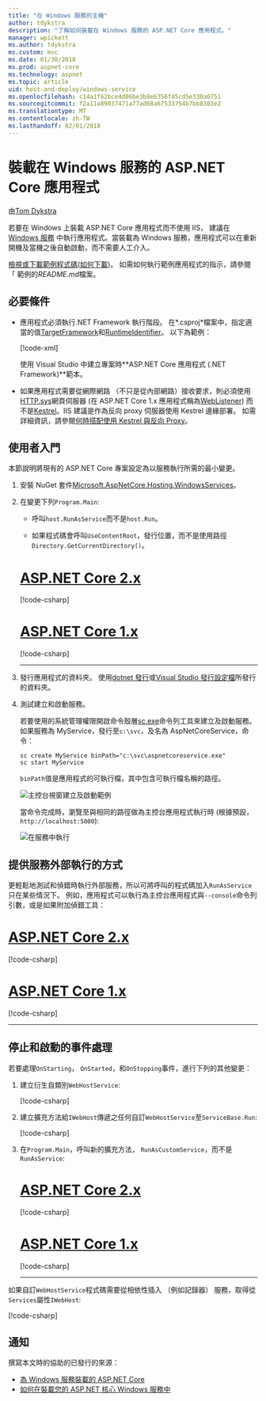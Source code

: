 ```yaml
---
title: "在 Windows 服務的主機"
author: tdykstra
description: "了解如何裝載在 Windows 服務的 ASP.NET Core 應用程式。"
manager: wpickett
ms.author: tdykstra
ms.custom: mvc
ms.date: 01/30/2018
ms.prod: aspnet-core
ms.technology: aspnet
ms.topic: article
uid: host-and-deploy/windows-service
ms.openlocfilehash: c14a1f62bce4d06be3b8e6356f45cd5e330a0751
ms.sourcegitcommit: f2a11a89037471a77ad68a67533754b7bb8303e2
ms.translationtype: MT
ms.contentlocale: zh-TW
ms.lasthandoff: 02/01/2018
---
```

# <a name="host-an-aspnet-core-app-in-a-windows-service"></a>裝載在 Windows 服務的 ASP.NET Core 應用程式

由[Tom Dykstra](https://github.com/tdykstra)

若要在 Windows 上裝載 ASP.NET Core 應用程式而不使用 IIS， 建議在 [Windows 服務](/dotnet/framework/windows-services/introduction-to-windows-service-applications) 中執行應用程式。當裝載為 Windows 服務，應用程式可以在重新開機及當機之後自動啟動，而不需要人工介入。

[檢視或下載範例程式碼](https://github.com/aspnet/Docs/tree/master/aspnetcore/host-and-deploy/windows-service/sample)([如何下載](xref:tutorials/index#how-to-download-a-sample))。 如需如何執行範例應用程式的指示，請參閱 「 範例的*README.md*檔案。

## <a name="prerequisites"></a>必要條件

* 應用程式必須執行.NET Framework 執行階段。 在*.csproj*檔案中，指定適當的值[TargetFramework](/nuget/schema/target-frameworks)和[RuntimeIdentifier](/dotnet/articles/core/rid-catalog)。 以下為範例：

  [!code-xml[](windows-service/sample/AspNetCoreService.csproj?range=3-6)]

  使用 Visual Studio 中建立專案時**ASP.NET Core 應用程式 (.NET Framework)**範本。

* 如果應用程式需要從網際網路 （不只是從內部網路）接收要求，則必須使用[HTTP.sys](xref:fundamentals/servers/httpsys)網頁伺服器 (在 ASP.NET Core 1.x 應用程式稱為[WebListener](xref:fundamentals/servers/weblistener)) 而不是[Kestrel](xref:fundamentals/servers/kestrel)。IIS 建議是作為反向 proxy 伺服器使用 Kestrel 邊緣部署。 如需詳細資訊，請參閱[何時搭配使用 Kestrel 與反向 Proxy](xref:fundamentals/servers/kestrel#when-to-use-kestrel-with-a-reverse-proxy)。

## <a name="getting-started"></a>使用者入門

本節說明將現有的 ASP.NET Core 專案設定為以服務執行所需的最小變更。

1. 安裝 NuGet 套件[Microsoft.AspNetCore.Hosting.WindowsServices](https://www.nuget.org/packages/Microsoft.AspNetCore.Hosting.WindowsServices/)。

1. 在變更下列`Program.Main`:
  
   * 呼叫`host.RunAsService`而不是`host.Run`。
  
   * 如果程式碼會呼叫`UseContentRoot`，發行位置，而不是使用路徑`Directory.GetCurrentDirectory()`。

   # <a name="aspnet-core-2xtabaspnetcore2x"></a>[ASP.NET Core 2.x](#tab/aspnetcore2x)

   [!code-csharp[](windows-service/sample/Program.cs?name=ServiceOnly&highlight=3-4,7,12)]

   # <a name="aspnet-core-1xtabaspnetcore1x"></a>[ASP.NET Core 1.x](#tab/aspnetcore1x)

   [!code-csharp[](windows-service/sample_snapshot/Program.cs?name=ServiceOnly&highlight=3-4,8,14)]

   ---

1. 發行應用程式的資料夾。 使用[dotnet 發行](/dotnet/articles/core/tools/dotnet-publish)或[Visual Studio 發行設定檔](xref:host-and-deploy/visual-studio-publish-profiles)所發行的資料夾。

1. 測試建立和啟動服務。

   若要使用的系統管理權限開啟命令殼層[sc.exe](https://technet.microsoft.com/library/bb490995)命令列工具來建立及啟動服務。 如果服務為 MyService，發行至`c:\svc`，及名為 AspNetCoreService，命令：

   ```console
   sc create MyService binPath="c:\svc\aspnetcoreservice.exe"
   sc start MyService
   ```

   `binPath`值是應用程式的可執行檔，其中包含可執行檔名稱的路徑。

   ![主控台視窗建立及啟動範例](windows-service/_static/create-start.png)

   當命令完成時，瀏覽至與相同的路徑做為主控台應用程式執行時 (根據預設， `http://localhost:5000`):

   ![在服務中執行](windows-service/_static/running-in-service.png)

## <a name="provide-a-way-to-run-outside-of-a-service"></a>提供服務外部執行的方式

更輕鬆地測試和偵錯時執行外部服務，所以可將呼叫的程式碼加入`RunAsService`只在某些情況下。 例如，應用程式可以執行為主控台應用程式與`--console`命令列引數，或是如果附加偵錯工具：

# <a name="aspnet-core-2xtabaspnetcore2x"></a>[ASP.NET Core 2.x](#tab/aspnetcore2x)

[!code-csharp[](windows-service/sample/Program.cs?name=ServiceOrConsole)]

# <a name="aspnet-core-1xtabaspnetcore1x"></a>[ASP.NET Core 1.x](#tab/aspnetcore1x)

[!code-csharp[](windows-service/sample_snapshot/Program.cs?name=ServiceOrConsole)]

---

## <a name="handle-stopping-and-starting-events"></a>停止和啟動的事件處理

若要處理`OnStarting`， `OnStarted`，和`OnStopping`事件，進行下列的其他變更：

1. 建立衍生自類別`WebHostService`:

   [!code-csharp[](windows-service/sample/CustomWebHostService.cs?name=NoLogging)]

1. 建立擴充方法給`IWebHost`傳遞之任何自訂`WebHostService`至`ServiceBase.Run`:

   [!code-csharp[](windows-service/sample/WebHostServiceExtensions.cs?name=ExtensionsClass)]

1. 在`Program.Main`，呼叫新的擴充方法， `RunAsCustomService`，而不是`RunAsService`:

   # <a name="aspnet-core-2xtabaspnetcore2x"></a>[ASP.NET Core 2.x](#tab/aspnetcore2x)

   [!code-csharp[](windows-service/sample/Program.cs?name=HandleStopStart&highlight=24)]

   # <a name="aspnet-core-1xtabaspnetcore1x"></a>[ASP.NET Core 1.x](#tab/aspnetcore1x)

   [!code-csharp[](windows-service/sample_snapshot/Program.cs?name=HandleStopStart&highlight=26)]

   ---

如果自訂`WebHostService`程式碼需要從相依性插入 （例如記錄器） 服務，取得從`Services`屬性`IWebHost`:

[!code-csharp[](windows-service/sample/CustomWebHostService.cs?name=Logging&highlight=7)]

## <a name="acknowledgments"></a>通知

撰寫本文時的協助的已發行的來源：

* [為 Windows 服務裝載的 ASP.NET Core](https://stackoverflow.com/questions/37346383/hosting-asp-net-core-as-windows-service/37464074)
* [如何在裝載您的 ASP.NET 核心 Windows 服務中](https://dotnetthoughts.net/how-to-host-your-aspnet-core-in-a-windows-service/)
